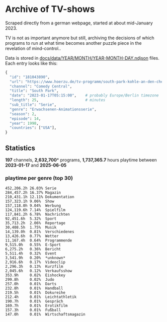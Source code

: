 # Archive of TV-shows

Scraped directly from a german webpage, started at about mid-January 2023.

TV is not as important anymore but still, archiving the decisions of which programs to run at what time
becomes another puzzle piece in the revelation of mind-control.. 

Data is stored in [docs/data/YEAR/MONTH/YEAR-MONTH-DAY.ndjson](docs/data/) files. 
Each entry looks like this:

```python
{
  "id": "181043890", 
  "url": "https://www.hoerzu.de/tv-programm/south-park-kohle-an-den-chefkoch/bid_181043890/", 
  "channel": "Comedy Central", 
  "title": "South Park", 
  "date": "2023-01-17T05:15:00",    # probably Europe/Berlin timezone 
  "length": 25,                     # minutes 
  "sub_title": "Serie", 
  "genre": "Erwachsenen-Animationsserie", 
  "season": 2, 
  "episode": 14, 
  "year": 1998, 
  "countries": ["USA"],
}
```

## Statistics

**197** channels, **2,632,700*** programs, **1,737,365.7** hours playtime between **2023-01-17** and **2025-06-05**


### playtime per genre (top 30)

    452,206.2h 26.03% Serie
    284,457.2h 16.37% Magazin
    210,431.1h 12.11% Dokumentation
    157,323.1h 9.06%  Show
    157,118.0h 9.04%  Werbung
    124,119.6h 7.14%  Spielfilm
    117,841.2h 6.78%  Nachrichten
    92,451.6h  5.32%  Sport
    35,713.2h  2.06%  Reportage
    30,408.5h  1.75%  Musik
    14,139.0h  0.81%  Verschiedenes
    13,426.6h  0.77%  Wetter
    11,167.4h  0.64%  Programmende
    9,515.0h   0.55%  E-Sport
    6,275.2h   0.36%  Bericht
    5,511.4h   0.32%  Event
    3,541.9h   0.20%  *unknown*
    2,916.6h   0.17%  Videoclip
    2,296.3h   0.13%  Kurzfilm
    2,045.6h   0.12%  Verkaufsshow
    353.9h     0.02%  Eishockey
    299.8h     0.02%  Judo
    257.0h     0.01%  Darts
    232.8h     0.01%  Handball
    219.5h     0.01%  Dokureihe
    212.4h     0.01%  Leichtathletik
    190.7h     0.01%  Gespräch
    169.7h     0.01%  Erotikfilm
    157.3h     0.01%  Fußball
    147.0h     0.01%  Wirtschaftsmagazin
